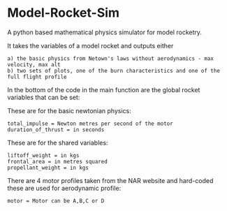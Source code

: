 # Model-Rocket-Sim
A python based mathematical physics simulator for model rocketry.

It takes the variables of a model rocket and outputs either 

  	a) the basic physics from Netown's laws without aerodynamics - max velocity, max alt
  	b) two sets of plots, one of the burn characteristics and one of the full flight profile

In the bottom of the code in the main function are the global rocket variables that can be set:

  These are for the basic newtonian physics:
  
  
	total_impulse = Newton metres per second of the motor
	duration_of_thrust = in seconds
  
  These are for the shared variables:
  
  
	liftoff_weight = in kgs
	frontal_area = in metres squared
	propellant_weight = in kgs
  
  There are 4 motor profiles taken from the NAR website and hard-coded
	these are used for aerodynamic profile:
	
	
  	motor = Motor can be A,B,C or D
